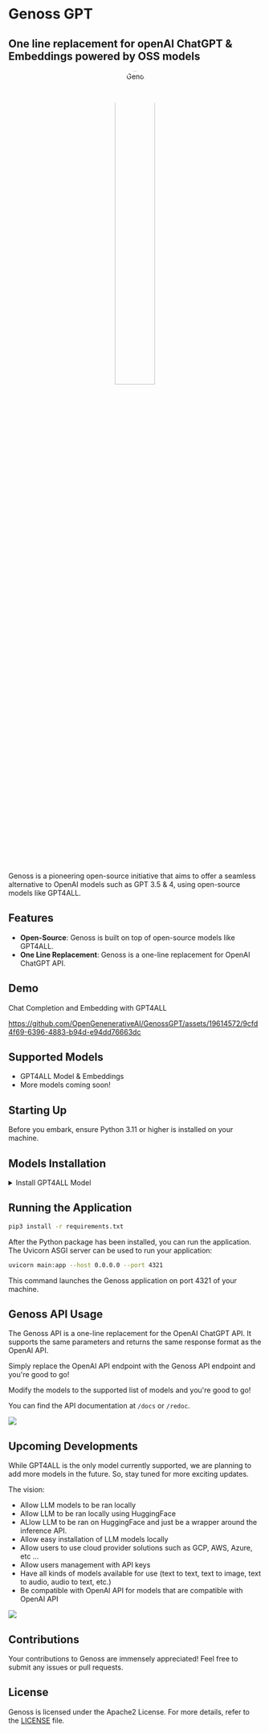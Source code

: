 # Genoss GPT
## One line replacement for openAI ChatGPT & Embeddings powered by OSS models


<div align="center">
    <img src="./logo.png" alt="Genoss" width="40%"  style="border-radius: 50%; padding-bottom: 20px"/>
</div>

Genoss is a pioneering open-source initiative that aims to offer a seamless alternative to OpenAI models such as GPT 3.5 & 4, using open-source models like GPT4ALL.

## Features

- **Open-Source**: Genoss is built on top of open-source models like GPT4ALL.
- **One Line Replacement**: Genoss is a one-line replacement for OpenAI ChatGPT API.

## Demo

Chat Completion and Embedding with GPT4ALL


https://github.com/OpenGenenerativeAI/GenossGPT/assets/19614572/9cfd4f69-6396-4883-b94d-e94dd76663dc



## Supported Models

- GPT4ALL Model & Embeddings
- More models coming soon!


## Starting Up

Before you embark, ensure Python 3.11 or higher is installed on your machine.

## Models Installation

<details>
<summary>Install GPT4ALL Model</summary>
The first step is to install GPT4ALL, which is the only supported model at the moment. You can do this by following these steps:

1. Clone the repository:

```bash
git clone --recurse-submodules git@github.com:nomic-ai/gpt4all.git
```

2. Navigate to the backend directory:

```bash
cd gpt4all/gpt4all-backend/
```

3. Create a new build directory and navigate into it:

```bash
mkdir build && cd build
```

4. Configure and build the project using cmake:

```bash
cmake ..
cmake --build . --parallel
```

5. Verify that libllmodel.* exists in `gpt4all-backend/build`.

6. Navigate back to the root and install the Python package:

```bash
cd ../../gpt4all-bindings/python
pip3 install -e .
```

7. Download it to your local machine from [here](https://gpt4all.io/models/ggml-gpt4all-j-v1.3-groovy.bin) and put it in the `local_models` directory as `local_models/ggml-gpt4all-j-v1.3-groovy.bin`
   
</details>

## Running the Application

```bash
pip3 install -r requirements.txt
```

After the Python package has been installed, you can run the application. The Uvicorn ASGI server can be used to run your application:

```bash
uvicorn main:app --host 0.0.0.0 --port 4321
```

This command launches the Genoss application on port 4321 of your machine.

## Genoss API Usage

The Genoss API is a one-line replacement for the OpenAI ChatGPT API. It supports the same parameters and returns the same response format as the OpenAI API.

Simply replace the OpenAI API endpoint with the Genoss API endpoint and you're good to go!

Modify the models to the supported list of models and you're good to go!

You can find the API documentation at `/docs` or `/redoc`.

![](2023-07-17-23-46-34.png)


## Upcoming Developments

While GPT4ALL is the only model currently supported, we are planning to add more models in the future. So, stay tuned for more exciting updates.

The vision:

- Allow LLM models to be ran locally
- Allow LLM to be ran locally using HuggingFace
- ALlow LLM to be ran on HuggingFace and just be a wrapper around the inference API.
- Allow easy installation of LLM models locally
- Allow users to use cloud provider solutions such as GCP, AWS, Azure, etc ...
- Allow users management with API keys
- Have all kinds of models available for use (text to text, text to image, text to audio, audio to text, etc.)
- Be compatible with OpenAI API for models that are compatible with OpenAI API

 ![](2023-07-19-23-54-47.png)

## Contributions

Your contributions to Genoss are immensely appreciated! Feel free to submit any issues or pull requests.

## License

Genoss is licensed under the Apache2 License. For more details, refer to the [LICENSE](LICENSE) file.
